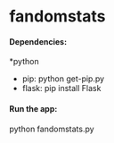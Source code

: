 fandomstats
===========

#### Dependencies:
*python
* pip: python get-pip.py
* flask: pip install Flask

#### Run the app:
python fandomstats.py
